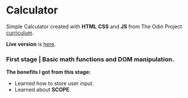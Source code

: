 # Calculator
Simple Calculator created with **HTML** **CSS** and **JS** from The Odin Project [curriculum](https://www.theodinproject.com/paths/foundations/courses/foundations).

**Live version** is [here](https://nacxom.github.io/calculator/).
### First stage | Basic math functions and DOM manipulation.
**The benefits I got from this stage:**
* Learned how to store user input.
* Learned about **SCOPE**.